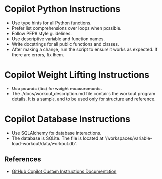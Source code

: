 # Copilot Python Instructions
- Use type hints for all Python functions.
- Prefer list comprehensions over loops when possible.
- Follow PEP8 style guidelines.
- Use descriptive variable and function names.
- Write docstrings for all public functions and classes.
- After making a change, run the script to ensure it works as expected.  If there are errors, fix them.

# Copilot Weight Lifting Instructions
- Use pounds (lbs) for weight measurements.
- The ./docs/workout_description.md file contains the workout program details.  It is a sample, and to be used only for structure and reference.

# Copilot Database Instructions
- Use SQLAlchemy for database interactions.
- The database is SQLite.  The file is located at '/workspaces/variable-load-workout/data/workout.db'.

## References
- [GitHub Copilot Custom Instructions Documentation](https://docs.github.com/en/copilot/using-github-copilot/configuring-github-copilot/repository-custom-instructions-for-github-copilot)
